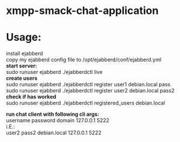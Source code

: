 # xmpp-smack-chat-application  
# Usage:  
install ejabberd  
copy my ejabberd config file to /opt/ejabberd/conf/ejabberd.yml  
**start server:**    
sudo runuser ejabberd ./ejabberdctl live  
**create users**  
sudo runuser ejabberd ./ejabberdctl register user1 debian.local pass  
sudo runuser ejabberd ./ejabberdctl register user2 debian.local pass2  
**check if has worked**  
sudo runuser ejabberd ./ejabberdctl registered_users debian.local  
  

**run chat client with following cli args:**  
username password domain 127.0.0.1 5222  
i.E.:  
user2 pass2 debian.local 127.0.0.1 5222  
